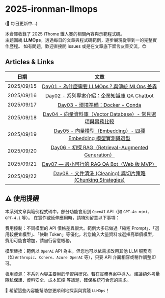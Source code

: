 # 2025-ironman-llmops

(🚧 每日更新中...)

本倉庫收錄了 2025 iThome 鐵人賽的相關內容與示範程式碼。  
主題圍繞 **LLMOps**，透過每日的文章與程式碼範例，逐步展現從零到一的完整實作歷程。
如有問題，歡迎直接開 issues 或是在文章底下留言友善交流。😊

## Articles & Links

| 日期       |                                                      文章                                                      |
| ---------- | :------------------------------------------------------------------------------------------------------------: |
| 2025/09/15 |         [Day01 - 為什麼需要 LLMOps？與傳統 MLOps 差異](https://ithelp.ithome.com.tw/articles/10380053)         |
| 2025/09/16 |         [Day02 - 系列專案介紹：企業知識庫 QA Chatbot](https://ithelp.ithome.com.tw/articles/10380054)          |
| 2025/09/17 |               [Day03 - 環境準備：Docker + Conda](https://ithelp.ithome.com.tw/articles/10381623)               |
| 2025/09/18 |  [Day04 - 向量資料庫（Vector Database）- 常見選項與實務比較](https://ithelp.ithome.com.tw/articles/10382486)   |
| 2025/09/19 | [Day05 - 向量模型（Embedding）- 四種 Embedding 模型實測與選型](https://ithelp.ithome.com.tw/articles/10383158) |
| 2025/09/20 |      [Day06 - 初探 RAG（Retrieval-Augmented Generation）](https://ithelp.ithome.com.tw/articles/10384021)      |
| 2025/09/21 |         [Day07 — 最小可行的 RAG QA Bot（Web 版 MVP）](https://ithelp.ithome.com.tw/articles/10384741)          |
| 2025/09/22 | [Day08 - 文件清洗 (Cleaning) 與切片策略 (Chunking Strategies)](https://ithelp.ithome.com.tw/articles/10385277) |

## ⚠️ 使用提醒

本系列文章與範例程式碼中，部分功能會用到 `OpenAI` API（如 `GPT-4o mini`、`GPT-4.1` 等）。
在實作或延伸應用時，請特別留意以下事項：

費用控制：不同模型的 API 價格差異很大。範例大多已做過「縮短 Prompt」、「選用較便宜模型」、「快取 Token」等優化。若您輸入大量資料或選擇高單價模型，費用可能會增加，請自行留意帳務。

模型替換：範例以 `OpenAI` API 為主，但您也可以依需求改用其他 LLM 服務商（如 `Anthropic`、`Cohere`、`Azure OpenAI` 等），只要 API 介面相容或稍作調整即可。

善用資源：本系列內容主要用於學習與研究。若在實務專案中導入，建議額外考量 隱私保護、資料安全、成本監控 等議題，確保系統符合您的需求。

🙏 希望這些內容能幫助您更順利地探索與實踐 `LLMOps`！
